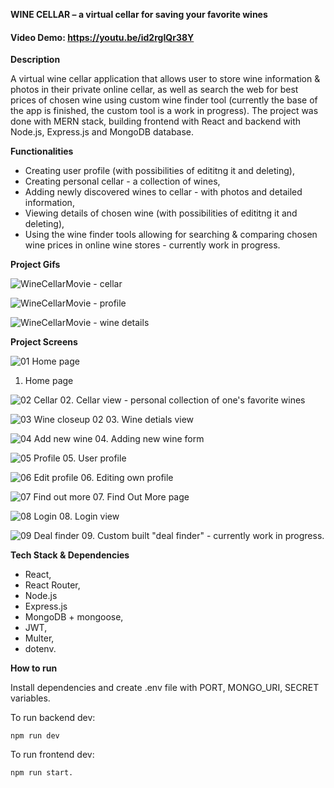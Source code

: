 **WINE CELLAR – a virtual cellar for saving your favorite wines**

#### Video Demo:  https://youtu.be/id2rgIQr38Y

 **Description**

A virtual wine cellar application that allows user to store wine information & photos in their private online cellar, as well as search the web for best prices of chosen wine using custom wine finder tool (currently the base of the app is finished, the custom tool is a work in progress).
The project was done with MERN stack, building frontend with React and backend with Node.js, Express.js and MongoDB database. 

**Functionalities**

- Creating user profile (with possibilities of edititng it and deleting),
- Creating personal cellar - a collection of wines,
- Adding newly discovered wines to cellar - with photos and detailed information,
- Viewing details of chosen wine (with possibilities of edititng it and deleting),
- Using the wine finder tools allowing for searching & comparing chosen wine prices in online wine stores - currently work in progress.

**Project Gifs**

![WineCellarMovie - cellar](https://github.com/mklimczak93/the-wine-cellar/assets/123643355/2c06959c-d0f8-4c45-a3b5-8cc89a43f7ee)

![WineCellarMovie - profile](https://github.com/mklimczak93/the-wine-cellar/assets/123643355/298079bf-bd93-41d5-a4ea-fcc925fadb40)

![WineCellarMovie - wine details](https://github.com/mklimczak93/the-wine-cellar/assets/123643355/4b8d3ac0-edb1-4133-8cb1-aa09ac731e33)



**Project Screens**

![01  Home page](https://github.com/mklimczak93/the-wine-cellar/assets/123643355/9f69986b-cb5e-489e-9ce0-e59f4de935f3)
01. Home page

![02  Cellar](https://github.com/mklimczak93/the-wine-cellar/assets/123643355/d86fda62-bada-467d-b7ef-4e8798f502f2)
02. Cellar view - personal collection of one's favorite wines

![03  Wine closeup 02](https://github.com/mklimczak93/the-wine-cellar/assets/123643355/fad17778-eaa5-4873-9808-c9f023aa9a6f)
03. Wine detials view

![04  Add new wine](https://github.com/mklimczak93/the-wine-cellar/assets/123643355/fc529743-7ad0-4d05-9e2b-ccc811f4f095)
04. Adding new wine form

![05  Profile](https://github.com/mklimczak93/the-wine-cellar/assets/123643355/5fc76114-a895-4b0e-b62c-a9d7146a4295)
05. User profile

![06  Edit profile](https://github.com/mklimczak93/the-wine-cellar/assets/123643355/a3936c53-7034-4030-ac6d-92c655041bf6)
06. Editing own profile

![07  Find out more](https://github.com/mklimczak93/the-wine-cellar/assets/123643355/76b2d7a9-c004-4bc6-98ea-4a78646fdc1d)
07. Find Out More page

![08  Login](https://github.com/mklimczak93/the-wine-cellar/assets/123643355/8405f78e-b3d1-4fec-833a-8afde6eeca27)
08. Login view

![09  Deal finder](https://github.com/mklimczak93/the-wine-cellar/assets/123643355/653cf05d-20ac-4b55-b6b0-2817e78b6590)
09. Custom built "deal finder" - currently work in progress.

**Tech Stack & Dependencies**
- React,
- React Router,
- Node.js
- Express.js
- MongoDB + mongoose,
- JWT,
- Multer,
- dotenv.

**How to run**

Install dependencies and create .env file with PORT, MONGO_URI, SECRET variables.

To run backend dev: 
```
npm run dev
```
To run frontend dev: 
```
npm run start.
```

